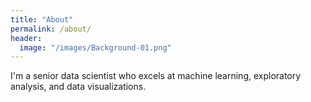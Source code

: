 ```yaml
---
title: "About"
permalink: /about/
header:
  image: "/images/Background-01.png"
---
```


I'm a senior data scientist who excels at machine learning, exploratory analysis, and data visualizations.
